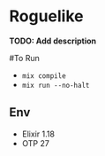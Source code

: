 # Roguelike

**TODO: Add description**

#To Run
- `mix compile`
- `mix run --no-halt`

## Env
- Elixir 1.18
- OTP 27

